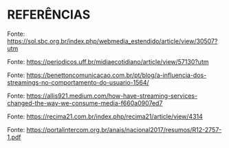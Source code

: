 # REFERÊNCIAS

Fonte: https://sol.sbc.org.br/index.php/webmedia_estendido/article/view/30507?utm

Fonte: https://periodicos.uff.br/midiaecotidiano/article/view/57130?utm

Fonte: https://benettoncomunicacao.com.br/pt/blog/a-influencia-dos-streamings-no-comportamento-do-usuario-1564/

Fonte: https://allis921.medium.com/how-have-streaming-services-changed-the-way-we-consume-media-f660a0907ed7

Fonte: https://recima21.com.br/index.php/recima21/article/view/4314

Fonte: https://portalintercom.org.br/anais/nacional2017/resumos/R12-2757-1.pdf
